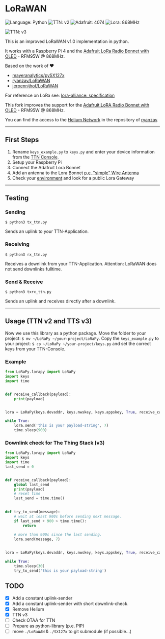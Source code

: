 # LoRaWAN

![Language: Python](https://img.shields.io/badge/language-Python3-blue)
![TTN: v2](https://img.shields.io/badge/TTN-v2-success)
![Adafruit: 4074](https://img.shields.io/badge/Adafruit-4074-success)
![Lora: 868MHz](https://img.shields.io/badge/Lora-868MHz-success)

![TTN: v3](https://img.shields.io/badge/TTN-v3%20in%20progress-yellow)

This is an improved LoRaWAN v1.0 implementation in python.

It works with a Raspberry Pi 4 and the [Adafruit LoRa Radio Bonnet with OLED](https://www.adafruit.com/product/4074) - RFM95W @ 868MHz.

Based on the work of ❤️
- [mayeranalytics/pySX127x](https://github.com/mayeranalytics/pySX127x)
- [ryanzav/LoRaWAN](https://github.com/ryanzav/LoRaWAN)
- [jeroennijhof/LoRaWAN](https://github.com/jeroennijhof/LoRaWAN)

For reference on LoRa see: [lora-alliance: specification](https://www.lora-alliance.org/portals/0/specs/LoRaWAN%20Specification%201R0.pdf)

This fork improves the support for the [Adafruit LoRA Radio Bonnet with OLED](https://www.adafruit.com/product/4074) - RFM95W @ 868MHz.

You can find the access to the [Helium Network](https://helium.com) in the repository of [ryanzav](https://github.com/ryanzav/LoRaWAN).

---

## First Steps

1. Rename `keys_example.py` to `keys.py` and enter your device information from the [TTN Console](https://console.thethingsnetwork.org/applications).
1. Setup your Raspberry Pi
1. Connect the Adafruit Lora Bonnet
1. Add an antenna to the Lora Bonnet [p.e. "simple" Wire Antenna](https://learn.adafruit.com/adafruit-feather-m0-radio-with-lora-radio-module/antenna-options)
1. Check your [environment](https://www.thethingsnetwork.org/map) and look for a public Lora Gateway

---

## Testing

### Sending

    $ python3 tx_ttn.py

Sends an uplink to your TTN-Application.

### Receiving

    $ python3 rx_ttn.py

Receives a downlink from your TTN-Application. Attention: LoRaWAN does not send downlinks fulltime.

### Send & Receive

    $ python3 txrx_ttn.py

Sends an uplink and receives directly after a downlink.

---

## Usage (TTN v2 and TTS v3)

Now we use this library as a python package.
Move the folder to your project: `$ mv ~/LoRaPy ~/your-project/LoRaPy`.
Copy the `keys_example.py` to your project: `$ cp ~/LoRaPy ~/your-project/keys.py`
and set the correct keys from your TTN-Console. 

### Example
```python
from LoRaPy.lorapy import LoRaPy
import keys
import time


def receive_callback(payload):
    print(payload)


lora = LoRaPy(keys.devaddr, keys.nwskey, keys.appskey, True, receive_callback)

while True:
    lora.send('this is your payload-string', 7)
    time.sleep(900)
```

### Downlink check for The Thing Stack (v3)
```python
from LoRaPy.lorapy import LoRaPy
import keys
import time
last_send = 0


def receive_callback(payload):
    global last_send
    print(payload)
    # reset time 
    last_send = time.time()

    
def try_to_send(message):
    # wait at least 900s before sending next message.
    if last_send + 900 > time.time():
        return
    
    # more than 900s since the last sending.
    lora.send(message, 7)


lora = LoRaPy(keys.devaddr, keys.nwskey, keys.appskey, True, receive_callback)

while True:
    time.sleep(30)
    try_to_send('this is your payload-string')
```

## TODO

- [x] Add a constant uplink-sender
- [x] Add a constant uplink-sender with short downlink-check.
- [x] Remove Helium
- [x] TTN v3
- [ ] Check OTAA for TTN
- [ ] Prepare as python-library (p.e. PIP)
- [ ] move `./LoRaWAN` & `./SX127x` to git submodule (if possible...)
